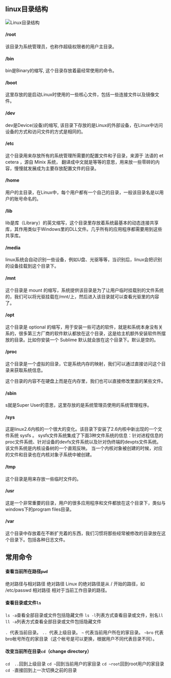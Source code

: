 ## linux目录结构

![Linux目录结构](http://pcen3n3o2.bkt.clouddn.com/linux%E7%B3%BB%E7%BB%9F%E7%9B%AE%E5%BD%95.png)

#### /root

该目录为系统管理员，也称作超级权限者的用户主目录。

#### /bin

bin是Binary的缩写, 这个目录存放着最经常使用的命令。

#### /boot

这里存放的是启动Linux时使用的一些核心文件，包括一些连接文件以及镜像文件。

#### /dev

dev是Device(设备)的缩写, 该目录下存放的是Linux的外部设备，在Linux中访问设备的方式和访问文件的方式是相同的。

#### /etc

这个目录用来存放所有的系统管理所需要的配置文件和子目录，来源于 法语的 et cetera ，源自 Minix 系统，
翻译成中文就是等等的意思，用来放一些零碎的内容，慢慢就发展成为主要存放配置文件的目录。

#### /home

用户的主目录，在Linux中，每个用户都有一个自己的目录，一般该目录名是以用户的账号命名的。

#### /lib

lib是库（Library）的英文缩写，这个目录里存放着系统最基本的动态连接共享库，其作用类似于Windows里的DLL文件。几乎所有的应用程序都需要用到这些共享库。


#### /media

linux系统会自动识别一些设备，例如U盘、光驱等等，当识别后，linux会把识别的设备挂载到这个目录下。

#### /mnt

这个目录是 mount 的缩写，系统提供该目录是为了让用户临时挂载别的文件系统的，我们可以将光驱挂载在/mnt/上，然后进入该目录就可以查看光驱里的内容了。

#### /opt

这个目录是 optional 的缩写，用于安装一些可选的软件，就是和系统本身没有关系的，很多第三方厂商的软件默认都放在这个目录，这是给主机额外安装软件所摆放的目录。比如你安装一个 Sublime 默认就会放在这个目录下。默认是空的。

#### /proc

这个目录是一个虚拟的目录，它是系统内存的映射，我们可以通过直接访问这个目录来获取系统信息。

这个目录的内容不在硬盘上而是在内存里，我们也可以直接修改里面的某些文件。


#### /sbin

s就是Super User的意思，这里存放的是系统管理员使用的系统管理程序。


#### /sys

这是linux2.6内核的一个很大的变化。该目录下安装了2.6内核中新出现的一个文件系统 sysfs 。
sysfs文件系统集成了下面3种文件系统的信息：针对进程信息的proc文件系统、针对设备的devfs文件系统以及针对伪终端的devpts文件系统。
该文件系统是内核设备树的一个直观反映。
当一个内核对象被创建的时候，对应的文件和目录也在内核对象子系统中被创建。

#### /tmp

这个目录是用来存放一些临时文件的。

#### /usr

这是一个非常重要的目录，用户的很多应用程序和文件都放在这个目录下，类似与windows下的program files目录。

#### /var

这个目录中存放着在不断扩充着的东西，我们习惯将那些经常被修改的目录放在这个目录下。包括各种日志文件。

## 常用命令

#### 查看当前所在路径`pwd`

绝对路径与相对路径
绝对路径
Linux 的绝对路径是从 / 开始的路径，如 /etc/passwd
相对路径
相对于当前工作目录的路径。

#### 查看目录或文件`ls`
`ls -a`查看全部目录或文件包括隐藏文件
`ls -l`列表方式查看目录或文件，别名`ll`
`ll -a`列表方式查看全部目录或文件包括隐藏文件

`. `代表当前目录。
`.. `代表上级目录。
`~` 代表当前用户所在的家目录。
`~bro` 代表bro帐号所在的家目录（这个帐号是可以更换，根据用户不同代表目录不同）。

#### 改变当前所在目录`cd`（change directory）
`cd  ..`回到上级目录
`cd ~`回到当前用户的家目录
`cd ~root`回到root用户的家目录
`cd -`直接回到上一次切换之前的目录